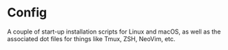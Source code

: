 # Config

A couple of start-up installation scripts for Linux and macOS, as well as the associated dot files for things like Tmux, ZSH, NeoVim, etc.

